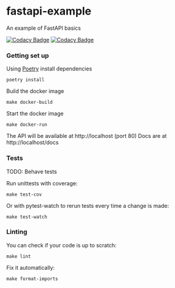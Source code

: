 # fastapi-example
An example of FastAPI basics

[![Codacy Badge](https://app.codacy.com/project/badge/Grade/0e332b810fbe47f8962f04e2c5e9fc54)](https://www.codacy.com/gh/fergusdixon/fastapi-example/dashboard?utm_source=github.com&amp;utm_medium=referral&amp;utm_content=fergusdixon/fastapi-example&amp;utm_campaign=Badge_Grade)
[![Codacy Badge](https://app.codacy.com/project/badge/Coverage/0e332b810fbe47f8962f04e2c5e9fc54)](https://www.codacy.com/gh/fergusdixon/fastapi-example/dashboard?utm_source=github.com&utm_medium=referral&utm_content=fergusdixon/fastapi-example&utm_campaign=Badge_Coverage)

### Getting set up

Using [Poetry](https://python-poetry.org/) install dependencies

```shell
poetry install
```

Build the docker image

```shell
make docker-build
```

Start the docker image
```shell
make docker-run
```

The API will be available at http://localhost (port 80)
Docs are at http://localhost/docs

### Tests

TODO: Behave tests 

Run unittests with coverage:

```shell
make test-cov
```

Or with pytest-watch to rerun tests every time a change is made:

```shell
make test-watch
```

### Linting

You can check if your code is up to scratch:

```shell
make lint
```

Fix it automatically:

```shell
make format-imports
```
